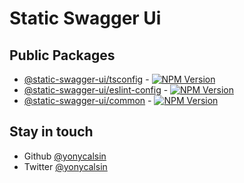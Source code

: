 # Static Swagger Ui

## Public Packages

- [@static-swagger-ui/tsconfig](https://github.com/yonycalsin/static-swagger-ui/tree/main/packages/tsconfig) - [![NPM Version](https://img.shields.io/npm/v/@static-swagger-ui/tsconfig)](https://www.npmjs.com/package/@static-swagger-ui/tsconfig)
- [@static-swagger-ui/eslint-config](https://github.com/yonycalsin/static-swagger-ui/tree/main/packages/eslint-config) - [![NPM Version](https://img.shields.io/npm/v/@static-swagger-ui/eslint-config)](https://www.npmjs.com/package/@static-swagger-ui/eslint-config)
- [@static-swagger-ui/common](https://github.com/yonycalsin/static-swagger-ui/tree/main/packages/common) - [![NPM Version](https://img.shields.io/npm/v/@static-swagger-ui/common)](https://www.npmjs.com/package/@static-swagger-ui/common)

## Stay in touch

- Github [@yonycalsin](https://github.com/yonycalsin)
- Twitter [@yonycalsin](https://twitter.com/yonycalsin)
